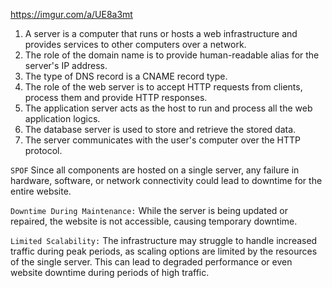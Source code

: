 https://imgur.com/a/UE8a3mt


1. A server is a computer that runs or hosts a web infrastructure and provides services to other computers over a network.
2. The role of the domain name is to provide human-readable alias for the server's IP address.
3. The type of DNS record is a CNAME record type.
4. The role of the web server is to accept HTTP requests from clients, process them and provide HTTP responses.
5. The application server acts as the host to run and process all the web application logics.
6. The database server is used to store and retrieve the stored data.
7. The server communicates with the user's computer over the HTTP protocol.

```SPOF```
Since all components are hosted on a single server, any failure in hardware, software, or network connectivity could lead to downtime for the entire website.

```Downtime During Maintenance:```
While the server is being updated or repaired, the website is not accessible, causing temporary downtime.

```Limited Scalability:```
The infrastructure may struggle to handle increased traffic during peak periods, as scaling options are limited by the resources of the single server. This can lead to degraded performance or even website downtime during periods of high traffic.
